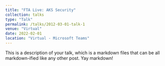 ```yaml
---
title: "FTA Live: AKS Security"
collection: talks
type: "Talk"
permalink: /talks/2012-03-01-talk-1
venue: "Virtual"
date: 2022-02-01
location: "Virtual - Microsoft Teams"
---
```


This is a description of your talk, which is a markdown files that can be all markdown-ified like any other post. Yay markdown!
